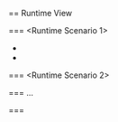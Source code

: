 == Runtime View

=== <Runtime Scenario 1>

- _<insert runtime diagram or textual description of the scenario>_
- _<insert description of the notable aspects of the interactions between the
  building block instances depicted in this diagram.>_

=== <Runtime Scenario 2>

=== ...

=== <Runtime Scenario n>
